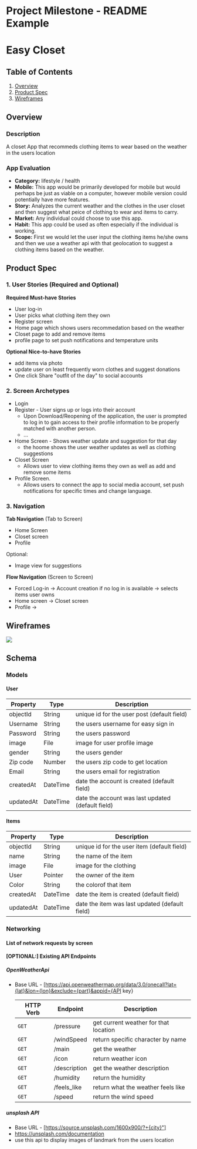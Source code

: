 Project Milestone - README Example
===


# Easy Closet

## Table of Contents
1. [Overview](#Overview)
1. [Product Spec](#Product-Spec)
1. [Wireframes](#Wireframes)

## Overview
### Description
A closet App that recommeds clothing items to wear based on the weather in the users location

### App Evaluation
- **Category:** lifestyle / health
- **Mobile:** This app would be primarily developed for mobile but would perhaps be just as viable on a computer, however mobile version could potentially have more features.
- **Story:** Analyzes the current weather and the clothes in the user closet and then suggest what peice of clothing to wear and items to carry.
- **Market:** Any individual could choose to use this app.
- **Habit:** This app could be used as often especially if the individual is working.
- **Scope:** First we would let the user input the clothing items he/she owns and then we use a weather api with that geolocation to suggest a clothing items based on the weather.
## Product Spec
### 1. User Stories (Required and Optional)

**Required Must-have Stories**

* User log-in 
* User picks what clothing item they own
* Register screen
* Home page which shows users recommedation based on the weather
* Closet page to add and remove items
* profile page to set push notifications and temperature units

**Optional Nice-to-have Stories**

* add items via photo
* update user on least frequently worn clothes and suggest donations
* One click Share "outfit of the day" to social accounts


### 2. Screen Archetypes

* Login 
* Register - User signs up or logs into their account
   * Upon Download/Reopening of the application, the user is prompted to log in to gain access to their profile information to be properly matched with another person. 
   * ...
* Home Screen - Shows weather update and suggestion for that day
   * the hoome shows the user weather updates as well as clothing suggestions 
* Closet Screen 
   * Allows user to view clothing items they own as well as add and remove some items
* Profile Screen.
   * Allows users to connect the app to social media account, set push notifications for specific times and change language.

### 3. Navigation

**Tab Navigation** (Tab to Screen)

* Home Screen
* Closet screen
* Profile
 
Optional:
* Image view for suggestions

**Flow Navigation** (Screen to Screen)
* Forced Log-in -> Account creation if no log in is available -> selects items user owns 
* Home screen -> Closet screen
* Profile -> 
 

## Wireframes
![](https://i.imgur.com/Xia9bQB.jpg)


## Schema 
### Models

#### User

   | Property      | Type     | Description |
   | ------------- | -------- | ------------|
   | objectId      | String   | unique id for the user post (default field) |
   | Username      | String   | the users username for easy sign in |
   | Password      | String   | the users password |
   | image         | File     | image for user profile image |
   | gender        | String   | the users gender |
   | Zip code      | Number   | the users zip code to get location |
   | Email         | String   | the users email for registration |
   | createdAt     | DateTime | date the account is created (default field) |
   | updatedAt     | DateTime | date the account was last updated (default field) |
   
   
   #### Items

   | Property      | Type     | Description |
   | ------------- | -------- | ------------|
   | objectId      | String   | unique id for the user item (default field) |
   | name          | String   | the name of the item |
   | image         | File     | image for the clothing |
   | User          | Pointer   | the owner of the item |
   | Color         | String   | the colorof that item |
   | createdAt     | DateTime | date the item is created (default field) |
   | updatedAt     | DateTime | date the item was last updated (default field) |
### Networking
#### List of network requests by screen

#### [OPTIONAL:] Existing API Endpoints
##### OpenWeatherApi
- Base URL - [https://api.openweathermap.org/data/3.0/onecall?lat={lat}&lon={lon}&exclude={part}&appid={API key}

   HTTP Verb | Endpoint | Description
   ----------|----------|------------
    `GET`    | /pressure | get current weather for that location
    `GET`    | /windSpeed| return specific character by name
    `GET`    | /main   | get the weather
    `GET`    | /icon | return weather icon
     `GET`   | /description   | get the weather description
    `GET`    | /humidity | return the humidity
     `GET`   | /feels_like | return what the weather feels like 
     `GET`   | /speed | return the wind speed
    
##### unsplash API
- Base URL - [https://source.unsplash.com/1600x900/?+{city}"]
- https://unsplash.com/documentation
- use this api to display images of landmark from the users location


